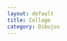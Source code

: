 ```yaml
---
layout: default
title: Collage
category: Dibujos
---
```


        
<img src="http://josemdev.com/mirkopf/dibujos/IMG00024.jpg" class="inline-left" title="" alt="" />
 
